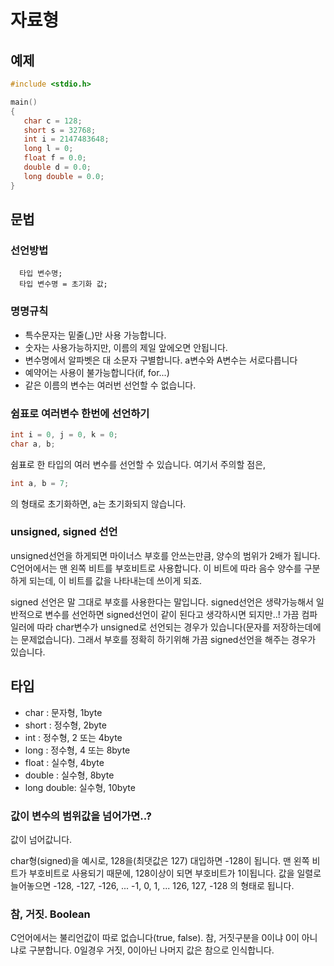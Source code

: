 자료형
=========

예제
---------
```c
#include <stdio.h>

main()
{
   char c = 128;
   short s = 32768;
   int i = 2147483648;
   long l = 0;
   float f = 0.0;
   double d = 0.0;
   long double = 0.0;
}
```

문법
-------
### 선언방법
      타입 변수명;
      타입 변수명 = 초기화 값;

### 명명규칙
- 특수문자는 밑줄(_)만 사용 가능합니다.
- 숫자는 사용가능하지만, 이름의 제일 앞에오면 안됩니다.
- 변수명에서 알파벳은 대 소문자 구별합니다. a변수와 A변수는 서로다릅니다
- 예약어는 사용이 불가능합니다(if, for...)
- 같은 이름의 변수는 여러번 선언할 수 없습니다.

### 쉼표로 여러변수 한번에 선언하기
```c
int i = 0, j = 0, k = 0;
char a, b;
```
쉼표로 한 타입의 여러 변수를 선언할 수 있습니다. 
여기서 주의할 점은, 
```c
int a, b = 7;
```
의 형태로 초기화하면, a는 초기화되지 않습니다.

### unsigned, signed 선언
unsigned선언을 하게되면 마이너스 부호를 안쓰는만큼, 양수의 범위가 2배가 됩니다. 
C언어에서는 맨 왼쪽 비트를 부호비트로 사용합니다. 이 비트에 따라 음수 양수를 구분하게 되는데, 
이 비트를 값을 나타내는데 쓰이게 되죠.

signed 선언은 말 그대로 부호를 사용한다는 말입니다. signed선언은 생략가능해서 
일반적으로 변수를 선언하면 signed선언이 같이 된다고 생각하시면 되지만..! 
가끔 컴파일러에 따라 char변수가 unsigned로 선언되는 경우가 있습니다(문자를 저장하는데에는 문제없습니다). 
그래서 부호를 정확히 하기위해 가끔 signed선언을 해주는 경우가 있습니다.

타입
--------
* char : 문자형, 1byte
* short : 정수형, 2byte
* int : 정수형, 2 또는 4byte
* long : 정수형, 4 또는 8byte
* float : 실수형, 4byte
* double : 실수형, 8byte
* long double: 실수형, 10byte

### 값이 변수의 범위값을 넘어가면..?
값이 넘어값니다.

char형(signed)을 예시로, 128을(최댓값은 127) 대입하면 -128이 됩니다. 
맨 왼쪽 비트가 부호비트로 사용되기 때문에, 128이상이 되면 부호비트가 1이됩니다. 
값을 일렬로 늘어놓으면 -128, -127, -126, ... -1, 0, 1, ... 126, 127, -128 의 형태로 됩니다.

### 참, 거짓. Boolean
C언어에서는 불리언값이 따로 없습니다(true, false). 
참, 거짓구분을 0이냐 0이 아니냐로 구분합니다. 
0일경우 거짓, 0이아닌 나머지 값은 참으로 인식합니다.
